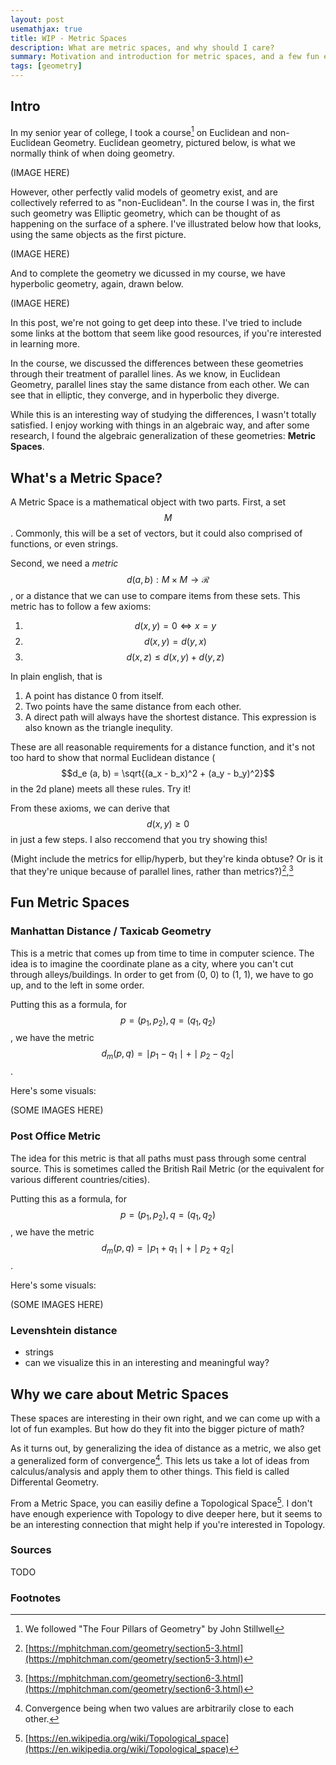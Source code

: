 ```yaml
---
layout: post
usemathjax: true
title: WIP - Metric Spaces
description: What are metric spaces, and why should I care?
summary: Motivation and introduction for metric spaces, and a few fun examples.
tags: [geometry]
---
```


## Intro

In my senior year of college, I took a course[^1] on Euclidean and non-Euclidean Geometry. Euclidean geometry, pictured below, is what we normally think of when doing geometry.

(IMAGE HERE)

However, other perfectly valid models of geometry exist, and are collectively referred to as "non-Euclidean". In the course I was in, the first such geometry was Elliptic geometry, which can be thought of as happening on the surface of a sphere. I've illustrated below how that looks, using the same objects as the first picture.

(IMAGE HERE)

And to complete the geometry we dicussed in my course, we have hyperbolic geometry, again, drawn below.

(IMAGE HERE)

In this post, we're not going to get deep into these. I've tried to include some links at the bottom that seem like good resources, if you're interested in learning more.

In the course, we discussed the differences between these geometries through their treatment of parallel lines. As we know, in Euclidean Geometry, parallel lines stay the same distance from each other. We can see that in elliptic, they converge, and in hyperbolic they diverge.

While this is an interesting way of studying the differences, I wasn't totally satisfied. I enjoy working with things in an algebraic way, and after some research, I found the algebraic generalization of these geometries: **Metric Spaces**.

## What's a Metric Space?

A Metric Space is a mathematical object with two parts. First, a set $$M$$. Commonly, this will be a set of vectors, but it could also comprised of functions, or even strings.

Second, we need a _metric_ $$d(a, b): M \times M \rightarrow \mathcal{R}$$, or a distance that we can use to compare items from these sets. This metric has to follow a few axioms:

1. $$d(x, y) = 0 \iff x = y$$
2. $$d(x, y) = d(y, x)$$
3. $$d(x, z) \leq d(x, y) + d(y, z)$$

In plain english, that is

1. A point has distance 0 from itself.
2. Two points have the same distance from each other.
3. A direct path will always have the shortest distance. This expression is also known as the triangle inequlity.

These are all reasonable requirements for a distance function, and it's not too hard to show that normal Euclidean distance ($$d_e (a, b) = \sqrt{(a_x - b_x)^2 + (a_y - b_y)^2}$$ in the 2d plane) meets all these rules. Try it!

From these axioms, we can derive that $$d(x, y) \geq 0$$ in just a few steps. I also reccomend that you try showing this!

(Might include the metrics for ellip/hyperb, but they're kinda obtuse? Or is it that they're unique because of parallel lines, rather than metrics?)[^2],[^3]

## Fun Metric Spaces

### Manhattan Distance / Taxicab Geometry

This is a metric that comes up from time to time in computer science. The idea is to imagine the coordinate plane as a city, where you can't cut through alleys/buildings. In order to get from (0, 0) to (1, 1), we have to go up, and to the left in some order.

Putting this as a formula, for $$p = (p_1, p_2), q = (q_1, q_2)$$, we have the metric $$d_m(p, q) = \mid p_1 - q_1 \mid + \mid p_2 - q_2 \mid$$.

Here's some visuals:

(SOME IMAGES HERE)

### Post Office Metric

The idea for this metric is that all paths must pass through some central source. This is sometimes called the British Rail Metric (or the equivalent for various different countries/cities).

Putting this as a formula, for $$p = (p_1, p_2), q = (q_1, q_2)$$, we have the metric $$d_m(p, q) = \mid p_1 + q_1 \mid + \mid p_2 + q_2 \mid$$.

Here's some visuals:

(SOME IMAGES HERE)

### Levenshtein distance

- strings
- can we visualize this in an interesting and meaningful way?

## Why we care about Metric Spaces

These spaces are interesting in their own right, and we can come up with a lot of fun examples. But how do they fit into the bigger picture of math?

As it turns out, by generalizing the idea of distance as a metric, we also get a generalized form of convergence[^4]. This lets us take a lot of ideas from calculus/analysis and apply them to other things. This field is called Differental Geometry.

From a Metric Space, you can easiliy define a Topological Space[^5]. I don't have enough experience with Topology to dive deeper here, but it seems to be an interesting connection that might help if you're interested in Topology.

### Sources

TODO

### Footnotes

[^1]: We followed "The Four Pillars of Geometry" by John Stillwell
[^2]: [https://mphitchman.com/geometry/section5-3.html](https://mphitchman.com/geometry/section5-3.html)
[^3]: [https://mphitchman.com/geometry/section6-3.html](https://mphitchman.com/geometry/section6-3.html)
[^4]: Convergence being when two values are arbitrarily close to each other.
[^5]: [https://en.wikipedia.org/wiki/Topological_space](https://en.wikipedia.org/wiki/Topological_space)
